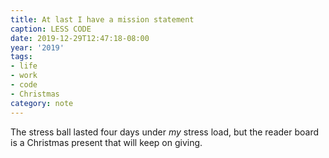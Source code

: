 ```yaml
---
title: At last I have a mission statement
caption: LESS CODE
date: 2019-12-29T12:47:18-08:00
year: '2019'
tags:
- life
- work
- code
- Christmas
category: note
---
```


The stress ball lasted four days under _my_ stress load, but the reader board is a Christmas present that will keep on
giving.
